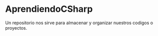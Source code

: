 # AprendiendoCSharp
Un repositorio nos sirve para almacenar y organizar nuestros codigos o proyectos.
